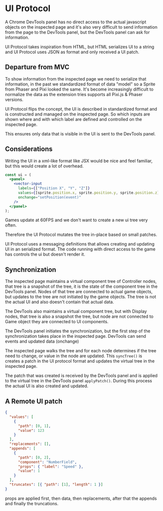 # UI Protocol

A Chrome DevTools panel has no direct access to the actual javascript objects on the inspected page and it's also very difficult to send information from the page to the DevTools panel, but the DevTools panel can ask for information.

UI Protocol takes inspiration from HTML, but HTML serializes UI to a string and UI Protocol uses JSON as format and only received a UI patch.

## Departure from MVC

To show information from the inspected page we need to serialize that information, in the past we standardized format of data "model" so a Sprite from Phaser and Pixi looked the same. It's become increasingly difficult to normalize the data as the extension tries supports all Pixi.js & Phaser versions.

UI Protocol flips the concept, the UI is described in standardized format and is constructed and managed on the inspected page.
So which inputs are shown where and with which label are defined and controlled on the inspected page.

This ensures only data that is visible in the UI is sent to the DevTools panel.

## Considerations

Writing the UI in a xml-like format like JSX would be nice and feel familiar, but this would create a lot of overhead.

```jsx
const ui = (
  <panel>
    <vector-input
      labels={["Position X", "Y", "Z"]}
      values={[sprite.position.x, sprite.position.y, sprite.position.z]}
      onchange="setPosition(event)"
    />
  </panel>
);
```

Games update at 60FPS and we don't want to create a new ui tree very often.

Therefore the UI Protocol mutates the tree in-place based on small patches.

UI Protocol uses a messaging definitions that allows creating and updating UI in an serialized format.
The code running with direct access to the game has controls the ui but doesn't render it.

## Synchronization

The inspected page maintains a virtual component tree of Controller nodes, that tree is a snapshot of the tree, it is the state of the component tree in the DevTools panel.
Nodes of that tree are connected to actual game objects, but updates to the tree are not initiated by the game objects.
The tree is not the actual UI and also doesn't contain that actual data.

The DevTools also maintains a virtual component tree, but with Display nodes, that tree is also a snapshot the tree, but node are not connected to Game object they are connected to UI components.

The DevTools panel initiates the synchronization, but the first step of the synchronization takes place in the inspected page.
DevTools can send events and updated data (onchange)

The inspected page walks the tree and for each node determines if the tree need to change, or value in the node are updated.
This `syncTree()` is creates a patch in the UI protocol format and updates the virtual tree in the inspected page.

The patch that was created is received by the DevTools panel and is applied to the virtual tree in the DevTools panel `applyPatch()`.
During this process the actual UI is also created and updated.

## A Remote UI patch

```json
{
  "values": [
    {
      "path": [0, 1],
      "value": 123
    }
  ],
  "replacements": [],
  "appends": [
    {
      "path": [0, 2],
      "component": "NumberField",
      "props": { "label": "Speed" },
      "value": 1
    }
  ],
  "truncates": [{ "path": [1], "length": 1 }]
}
```

props are applied first, then data, then replacements, after that the appends and finally the truncations.
